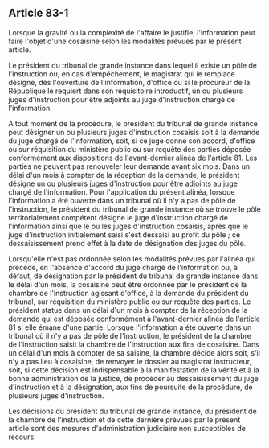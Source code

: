 Article 83-1
----
Lorsque la gravité ou la complexité de l'affaire le justifie, l'information peut
faire l'objet d'une cosaisine selon les modalités prévues par le présent
article.

Le président du tribunal de grande instance dans lequel il existe un pôle de
l'instruction ou, en cas d'empêchement, le magistrat qui le remplace désigne,
dès l'ouverture de l'information, d'office ou si le procureur de la République
le requiert dans son réquisitoire introductif, un ou plusieurs juges
d'instruction pour être adjoints au juge d'instruction chargé de l'information.

A tout moment de la procédure, le président du tribunal de grande instance peut
désigner un ou plusieurs juges d'instruction cosaisis soit à la demande du juge
chargé de l'information, soit, si ce juge donne son accord, d'office ou sur
réquisition du ministère public ou sur requête des parties déposée conformément
aux dispositions de l'avant-dernier alinéa de l'article 81. Les parties ne
peuvent pas renouveler leur demande avant six mois. Dans un délai d'un mois à
compter de la réception de la demande, le président désigne un ou plusieurs
juges d'instruction pour être adjoints au juge chargé de l'information. Pour
l'application du présent alinéa, lorsque l'information a été ouverte dans un
tribunal où il n'y a pas de pôle de l'instruction, le président du tribunal de
grande instance où se trouve le pôle territorialement compétent désigne le juge
d'instruction chargé de l'information ainsi que le ou les juges d'instruction
cosaisis, après que le juge d'instruction initialement saisi s'est dessaisi au
profit du pôle ; ce dessaisissement prend effet à la date de désignation des
juges du pôle.

Lorsqu'elle n'est pas ordonnée selon les modalités prévues par l'alinéa qui
précède, en l'absence d'accord du juge chargé de l'information ou, à défaut, de
désignation par le président du tribunal de grande instance dans le délai d'un
mois, la cosaisine peut être ordonnée par le président de la chambre de
l'instruction agissant d'office, à la demande du président du tribunal, sur
réquisition du ministère public ou sur requête des parties. Le président statue
dans un délai d'un mois à compter de la réception de la demande qui est déposée
conformément à l'avant-dernier alinéa de l'article 81 si elle émane d'une
partie. Lorsque l'information a été ouverte dans un tribunal où il n'y a pas de
pôle de l'instruction, le président de la chambre de l'instruction saisit la
chambre de l'instruction aux fins de cosaisine. Dans un délai d'un mois à
compter de sa saisine, la chambre décide alors soit, s'il n'y a pas lieu à
cosaisine, de renvoyer le dossier au magistrat instructeur, soit, si cette
décision est indispensable à la manifestation de la vérité et à la bonne
administration de la justice, de procéder au dessaisissement du juge
d'instruction et à la désignation, aux fins de poursuite de la procédure, de
plusieurs juges d'instruction.

Les décisions du président du tribunal de grande instance, du président de la
chambre de l'instruction et de cette dernière prévues par le présent article
sont des mesures d'administration judiciaire non susceptibles de recours.
